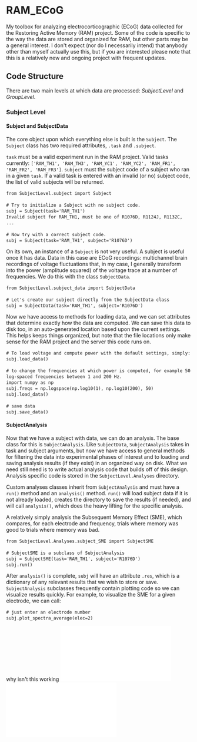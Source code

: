 # RAM_ECoG

My toolbox for analyzing electrocorticographic (ECoG) data collected for the Restoring Active Memory (RAM) project. Some of the code is specific to the way the data are stored and organized for RAM, but other parts may be a general interest. I don't expect (nor do I necessarily intend) that anybody other than myself actually use this, but if you are interested please note that this is a relatively new and ongoing project with frequent updates.

## Code Structure

There are two main levels at which data are processed: *SubjectLevel* and *GroupLevel*.

### Subject Level

#### Subject and SubjectData
The core object upon which everything else is built is the `Subject`. The `Subject` class has two required attributes, `.task` and `.subject`.

`task` must be a valid experiment run in the RAM project. Valid tasks currently: `['RAM_TH1', 'RAM_TH3', 'RAM_YC1', 'RAM_YC2', 'RAM_FR1', 'RAM_FR2', 'RAM_FR3']`. `subject` must the subject code of a subject who ran in a given `task`. If a valid task is entered with an invalid (or no) subject code, the list of valid subjects will be returned.

```
from SubjectLevel.subject import Subject

# Try to initialize a Subject with no subject code.
subj = Subject(task='RAM_TH1')
Invalid subject for RAM_TH1, must be one of R1076D, R1124J, R1132C, ...

# Now try with a correct subject code.
subj = Subject(task='RAM_TH1', subject='R1076D')
```

On its own, an instance of a `Subject` is not very useful. A subject is useful once it has data. Data in this case are ECoG recordings: multichannel brain recordings of voltage fluctuations that, in my case, I generally transform into the power (amplitude squared) of the voltage trace at a number of frequencies. We do this with the class ``SubjectData``.

```
from SubjectLevel.subject_data import SubjectData

# Let's create our subject directly from the SubjectData class
subj = SubjectData(task='RAM_TH1', subject='R1076D')
```

Now we have access to methods for loading data, and we can set attributes that determine exactly how the data are computed. We can save this data to disk too, in an auto-generated location based upon the current settings. This helps keeps things organized, but note that the file locations only make sense for the RAM project and the server this code runs on.
```
# To load voltage and compute power with the default settings, simply:
subj.load_data()

# to change the frequencies at which power is computed, for example 50 log-spaced frequencies between 1 and 200 Hz.
import numpy as np
subj.freqs = np.logspace(np.log10(1), np.log10(200), 50)
subj.load_data()

# save data
subj.save_data()
```

#### SubjectAnalysis
Now that we have a subject with data, we can do an analysis. The base class for this is ``SubjectAnalysis``. Like ``SubjectData``, ``SubjectAnalysis`` takes in task and subject arguments, but now we have access to general methods for filtering the data into experimental phases of interest and to loading and saving analysis results (if they exist) in an organized way on disk. What we need still need is to write actual analysis code that builds off of this design. Analysis specific code is stored in the  ``SubjectLevel.Analyses`` directory.

Custom analyses classes inherit from ``SubjectAnalysis`` and must have a ``run()`` method and an ``analysis()`` method. ``run()`` will load subject data if it is not already loaded, creates the directory to save the results (if needed), and will call ``analysis()``, which does the heavy lifting for the specific analysis.

A relatively simply analysis the Subsequent Memory Effect (SME), which compares, for each electrode and frequency, trials where memory was good to trials where memory was bad.

```
from SubjectLevel.Analyses.subject_SME import SubjectSME

# SubjectSME is a subclass of SubjectAnalysis
subj = SubjectSME(task='RAM_TH1', subject='R1076D')
subj.run()
```

After ``analysis()`` is complete, ``subj`` will have an attribute ``.res``, which is a dictionary of any relevant results that we wish to store or save. ``SubjectAnalysis`` subclasses frequently contain plotting code so we can visualize results quickly. For example, to visualize the SME for a given electrode, we can call:

```
# just enter an electrode number
subj.plot_spectra_average(elec=2)
```


why isn't this working
![Power Spectra](images/example_power_spect.pdf?raw=true "Example SME")
![Power Spectra](images/example_power_spect.pdf?raw=true "Example SME")
